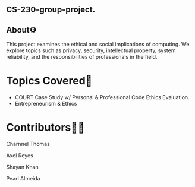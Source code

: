 ## CS-230-group-project.

## About⚙️
This project examines the ethical and social implications of computing. We explore topics such as privacy, security, intellectual property, system reliability, and the responsibilities of professionals in the field.

# Topics Covered🤖
* COURT Case Study w/ Personal & Professional Code Ethics Evaluation.
* Entrepreneurism & Ethics

# Contributors🧑‍💻
Charnnel Thomas

Axel Reyes

Shayan Khan

Pearl Almeida

